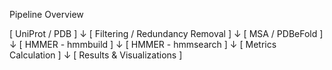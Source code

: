 Pipeline Overview

[ UniProt / PDB ]
        ↓
[ Filtering / Redundancy Removal ]
        ↓
[ MSA / PDBeFold ]
        ↓
[ HMMER - hmmbuild ]
        ↓
[ HMMER - hmmsearch ]
        ↓
[ Metrics Calculation ]
        ↓
[ Results & Visualizations ]
